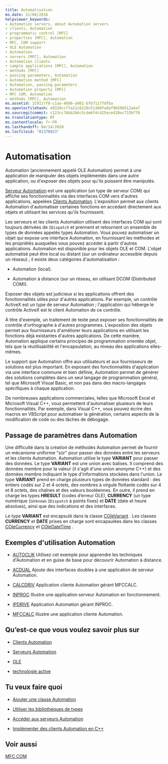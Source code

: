 ```yaml
---
title: Automatisation
ms.date: 11/04/2016
helpviewer_keywords:
- Automation servers, about Automation servers
- clients, Automation
- programmatic control [MFC]
- properties [MFC], Automation
- MFC, COM support
- OLE Automation
- Automation
- servers [MFC], Automation
- Automation clients
- sample applications [MFC], Automation
- methods [MFC]
- passing parameters, Automation
- Automation method [MFC]
- Automation, passing parameters
- Automation property [MFC]
- MFC COM, Automation
- methods [MFC], Automation
ms.assetid: 329117f0-c1aa-4680-a901-bfb71277dfba
ms.openlocfilehash: e9320ccf7a21c6110c51366fa8af96596512a4a7
ms.sourcegitcommit: c123cc76bb2b6c5cde6f4c425ece420ac733bf70
ms.translationtype: MT
ms.contentlocale: fr-FR
ms.lasthandoff: 04/14/2020
ms.locfileid: "81370823"
---
```

# <a name="automation"></a>Automatisation

Automation (anciennement appelé OLE Automation) permet à une application de manipuler des objets implémentés dans une autre application, ou d'exposer des objets pour qu'ils puissent être manipulés.

[Serveur Automation](../mfc/automation-servers.md) est une application (un type de serveur COM) qui affiche ses fonctionnalités via des interfaces COM vers d'autres applications, appelées [Clients Automation](../mfc/automation-clients.md). L'exposition permet aux clients Automation d'automatiser certaines fonctions en accédant directement aux objets et utilisant les services qu'ils fournissent.

Les serveurs et les clients Automation utilisent des interfaces COM qui sont toujours dérivées de `IDispatch` et prennent et retournent un ensemble de types de données appelés types Automation. Vous pouvez automatiser un objet qui expose une interface Automation, en fournissant les méthodes et les propriétés auxquelles vous pouvez accéder à partir d'autres applications. Automation est disponible pour les objets OLE et COM. L'objet automatisé peut être local ou distant (sur un ordinateur accessible depuis un réseau) ; il existe deux catégories d'automatisation :

- Automation (local).

- Automation à distance (sur un réseau, en utilisant DCOM (Distributed COM)).

Exposer des objets est judicieux si les applications offrent des fonctionnalités utiles pour d'autres applications. Par exemple, un contrôle ActiveX est un type de serveur Automation ; l'application qui héberge le contrôle ActiveX est le client Automation de ce contrôle.

À titre d'exemple, un traitement de texte peut exposer ses fonctionnalités de contrôle d'orthographe à d'autres programmes. L'exposition des objets permet aux fournisseurs d'améliorer leurs applications en utilisant les fonctions déjà existantes d'autres applications. De cette manière, Automation applique certains principes de programmation orientée objet, tels que la réutilisabilité et l'encapsulation, au niveau des applications elles-mêmes.

Le support que Automation offre aux utilisateurs et aux fournisseurs de solutions est plus important. En exposant des fonctionnalités d'application via une interface commune et bien définie, Automation permet de générer des solutions complètes dans un seul langage de programmation général, tel que Microsoft Visual Basic, et non pas dans des macro-langages spécifiques à chaque application.

De nombreuses applications commerciales, telles que Microsoft Excel et Microsoft Visual C++, vous permettent d'automatiser plusieurs de leurs fonctionnalités. Par exemple, dans Visual C++, vous pouvez écrire des macros en VBScript pour automatiser la génération, certains aspects de la modification de code ou des tâches de débogage.

## <a name="passing-parameters-in-automation"></a><a name="_core_passing_parameters_in_automation"></a> Passage de paramètres dans Automation

Une difficulté dans la création de méthodes Automation permet de fournir un mécanisme uniforme "sûr" pour passer des données entre les serveurs et les clients Automation. Automation utilise le type **VARIANT** pour passer des données. Le type **VARIANT** est une union avec balises. Il comprend des données membre pour la valeur (il s'agit d'une union anonyme C++) et des données membre indiquant le type d'informations stockées dans l'union. Le type **VARIANT** prend en charge plusieurs types de données standard : des entiers codés sur 2 et 4 octets, des nombres à virgule flottante codés sur 4 et 8 octets, des chaînes et des valeurs booléennes. En outre, il prend en charge les types **HRESULT** (codes d’erreur OLE), **CURRENCY** (un type numérique `IUnknown` `IDispatch` à points fixes) et **DATE** (date et heure absolues), ainsi que des indications et des interfaces.

Le type **VARIANT** est encapsulé dans la classe [COleVariant](../mfc/reference/colevariant-class.md) . Les classes **CURRENCY** et **DATE** prises en charge sont encapsulées dans les classes [COleCurrency](../mfc/reference/colecurrency-class.md) et [COleDateTime](../atl-mfc-shared/reference/coledatetime-class.md) .

## <a name="automation-samples"></a>Exemples d'utilisation Automation

- [AUTOCLIK](../overview/visual-cpp-samples.md) Utilisez cet exemple pour apprendre les techniques d'Automation et en guise de base pour découvrir Automation à distance.

- [ACDUAL](../overview/visual-cpp-samples.md) Ajoute des interfaces doubles à une application de serveur Automation.

- [CALCDRIV](../overview/visual-cpp-samples.md) Application cliente Automation gérant MFCCALC.

- [INPROC](../overview/visual-cpp-samples.md) Illustre une application serveur Automation en fonctionnement.

- [IPDRIVE](../overview/visual-cpp-samples.md) Application Automation gérant INPROC.

- [MFCCALC](../overview/visual-cpp-samples.md) Illustre une application cliente Automation.

## <a name="what-do-you-want-to-know-more-about"></a>Qu’est-ce que vous voulez savoir plus sur

- [Clients Automation](../mfc/automation-clients.md)

- [Serveurs Automation](../mfc/automation-servers.md)

- [OLE](../mfc/ole-in-mfc.md)

- [technologie active](../mfc/mfc-com.md)

## <a name="what-do-you-want-to-do"></a>Tu veux faire quoi

- [Ajouter une classe Automation](../mfc/automation-servers.md)

- [Utiliser les bibliothèques de types](../mfc/automation-clients-using-type-libraries.md)

- [Accéder aux serveurs Automation](../mfc/automation-servers.md)

- [Implémenter des clients Automation en C++](../mfc/automation-clients.md)

## <a name="see-also"></a>Voir aussi

[MFC COM](../mfc/mfc-com.md)

